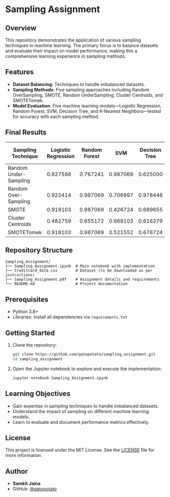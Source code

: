 # Sampling Assignment

## Overview
This repository demonstrates the application of various sampling techniques in machine learning. The primary focus is to balance datasets and evaluate their impact on model performance, making this a comprehensive learning experience in sampling methods.

## Features
- **Dataset Balancing**: Techniques to handle imbalanced datasets.
- **Sampling Methods**: Five sampling approaches including Random OverSampling, SMOTE, Random UnderSampling, Cluster Centroids, and SMOTETomek.
- **Model Evaluation**: Five machine learning models—Logistic Regression, Random Forest, SVM, Decision Tree, and K-Nearest Neighbors—tested for accuracy with each sampling method.

## Final Results
| Sampling Technique     | Logistic Regression | Random Forest | SVM      | Decision Tree | K-Nearest Neighbors |
|-------------------------|---------------------|---------------|----------|---------------|----------------------|
| Random Under-Sampling  | 0.827586            | 0.767241      | 0.987069 | 0.625000      | 0.689655            |
| Random Over-Sampling   | 0.922414            | 0.987069      | 0.706897 | 0.978448      | 0.969828            |
| SMOTE                  | 0.918103            | 0.987069      | 0.426724 | 0.689655      | 0.965517            |
| Cluster Centroids      | 0.482759            | 0.655172      | 0.668103 | 0.616379      | 0.508621            |
| SMOTETomek             | 0.918103            | 0.987069      | 0.521552 | 0.676724      | 0.969828            |

## Repository Structure
```
Sampling_Assignment/
├── Sampling_Assignment.ipynb  # Main notebook with implementation
├── Creditcard_data.csv        # Dataset (to be downloaded as per instructions)
├── Sampling_Assignment.pdf    # Assignment details and requirements
└── README.md                  # Project documentation
```

## Prerequisites
- Python 3.8+
- Libraries: Install all dependencies via `requirements.txt`

## Getting Started
1. Clone the repository:
   ```bash
   git clone https://github.com/gatopotato/sampling_assignment.git
   cd sampling_assignment
   ```
3. Open the Jupyter notebook to explore and execute the implementation:
   ```bash
   jupyter notebook Sampling_Assignment.ipynb
   ```

## Learning Objectives
- Gain expertise in sampling techniques to handle imbalanced datasets.
- Understand the impact of sampling on different machine learning models.
- Learn to evaluate and document performance metrics effectively.

## License
This project is licensed under the MIT License. See the [LICENSE](LICENSE) file for more information.

## Author
- **Samkit Jaina**
- GitHub: [@gatopotato](https://github.com/gatopotato)
